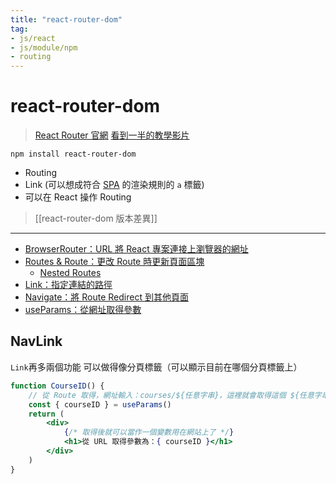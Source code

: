 ```yaml
---
title: "react-router-dom"
tag: 
- js/react 
- js/module/npm
- routing 
---
```

# react-router-dom
>[React Router 官網](https://reactrouterdotcom.fly.dev/)
>[看到一半的教學影片](https://www.youtube.com/watch?v=0cSVuySEB0A)
```shell
npm install react-router-dom
```

- Routing
- Link (可以想成符合 [SPA](SPA.md) 的渲染規則的 `a` 標籤)
- 可以在 React 操作 Routing

>[[react-router-dom 版本差異]]

---
- [BrowserRouter：URL 將 React 專案連接上瀏覽器的網址](BrowserRouter：URL%20將%20React%20專案連接上瀏覽器的網址.md)
- [Routes & Route：更改 Route 時更新頁面區塊](Routes%20&%20Route：更改%20Route%20時更新頁面區塊.md)
	- [Nested Routes](Nested%20Routes.md)
- [Link：指定連結的路徑](Link：指定連結的路徑.md)
- [Navigate：將 Route Redirect 到其他頁面](Navigate：將%20Route%20Redirect%20到其他頁面.md)
- [useParams：從網址取得參數](useParams：從網址取得參數.md)

## NavLink
`Link`再多兩個功能
可以做得像分頁標籤（可以顯示目前在哪個分頁標籤上）
```jsx
function CourseID() {
	// 從 Route 取得，網址輸入：courses/${任意字串}，這裡就會取得這個 ${任意字串}
	const { courseID } = useParams()
	return (
		<div>
			{/* 取得後就可以當作一個變數用在網站上了 */}
			<h1>從 URL 取得參數為：{ courseID }</h1>
		</div>
	)
}
```
